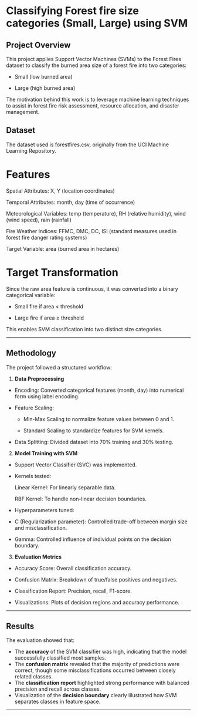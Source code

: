 
# Classifying Forest fire size categories (Small, Large) using SVM

## Project Overview

This project applies Support Vector Machines (SVMs) to the Forest Fires dataset to classify the burned area size of a forest fire into two categories:

* Small (low burned area)

* Large (high burned area)

The motivation behind this work is to leverage machine learning techniques to assist in forest fire risk assessment, resource allocation, and disaster management.


## Dataset

The dataset used is forestfires.csv, originally from the UCI Machine Learning Repository.

# Features

Spatial Attributes: X, Y (location coordinates)

Temporal Attributes: month, day (time of occurrence)

Meteorological Variables: temp (temperature), RH (relative humidity), wind (wind speed), rain (rainfall)

Fire Weather Indices: FFMC, DMC, DC, ISI (standard measures used in forest fire danger rating systems)

Target Variable: area (burned area in hectares)

# Target Transformation

Since the raw area feature is continuous, it was converted into a binary categorical variable:

* Small fire if area < threshold

* Large fire if area ≥ threshold

This enables SVM classification into two distinct size categories.

---

## Methodology

The project followed a structured workflow:

1. **Data Preprocessing**

  * Encoding: Converted categorical features (month, day) into numerical form using label encoding.

  * Feature Scaling:

    * Min-Max Scaling to normalize feature values between 0 and 1.

    * Standard Scaling to standardize features for SVM kernels.

  * Data Splitting: Divided dataset into 70% training and 30% testing.

2. **Model Training with SVM**

* Support Vector Classifier (SVC) was implemented.

* Kernels tested:

  Linear Kernel: For linearly separable data.

  RBF Kernel: To handle non-linear decision boundaries.

* Hyperparameters tuned:

* C (Regularization parameter): Controlled trade-off between margin size and misclassification.

* Gamma: Controlled influence of individual points on the decision boundary.

3. **Evaluation Metrics**

* Accuracy Score: Overall classification accuracy.

* Confusion Matrix: Breakdown of true/false positives and negatives.

* Classification Report: Precision, recall, F1-score.

* Visualizations: Plots of decision regions and accuracy performance.
---

## Results

The evaluation showed that:

* The **accuracy** of the SVM classifier was high, indicating that the model successfully classified most samples.
* The **confusion matrix** revealed that the majority of predictions were correct, though some misclassifications occurred between closely related classes.
* The **classification report** highlighted strong performance with balanced precision and recall across classes.
* Visualization of the **decision boundary** clearly illustrated how SVM separates classes in feature space.

---
